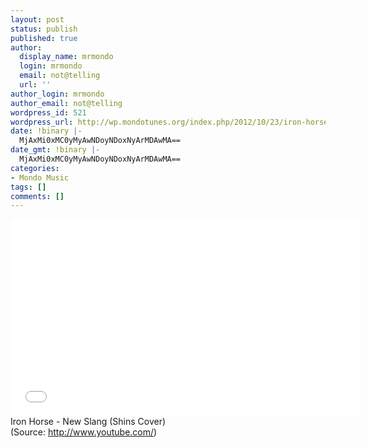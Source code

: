 ```yaml
---
layout: post
status: publish
published: true
author:
  display_name: mrmondo
  login: mrmondo
  email: not@telling
  url: ''
author_login: mrmondo
author_email: not@telling
wordpress_id: 521
wordpress_url: http://wp.mondotunes.org/index.php/2012/10/23/iron-horse-new-slang-shins-cover/
date: !binary |-
  MjAxMi0xMC0yMyAwNDoyNDoxNyArMDAwMA==
date_gmt: !binary |-
  MjAxMi0xMC0yMyAwNDoyNDoxNyArMDAwMA==
categories:
- Mondo Music
tags: []
comments: []
---
```

<iframe width="560" height="315" src="//www.youtube.com/embed/Cl3fSn9NxVc" frameborder="0"> </iframe>
Iron Horse - New Slang (Shins Cover)
<div class="attribution">(<span>Source:</span> <a href="http://www.youtube.com/">http://www.youtube.com/</a>)</div>
